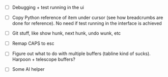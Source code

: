 - [ ] Debugging + test running in the ui
- [ ] Copy Python reference of item under cursor (see how breadcrumbs are done for reference). No need if test running in the interface is achieved
- [ ] Git stuff, like show hunk, next hunk, undo wunk, etc
- [ ] Remap CAPS to esc
- [ ] Figure out what to do with multiple buffers (tabline kind of sucks). Harpoon + telescope buffers?
- [ ] Some AI helper

